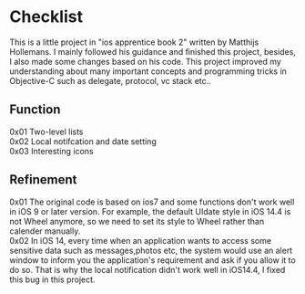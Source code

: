 # Checklist
This is a little project in "ios apprentice book 2" written by Matthijs Hollemans. I mainly followed his guidance and finished this project, besides, I also made some changes based on his code. This project improved my understanding about many important concepts and programming tricks in Objective-C such as delegate, protocol, vc stack etc..

## Function
0x01 Two-level lists<br>
0x02 Local notifcation and date setting<br>
0x03 Interesting icons <br>

## Refinement
0x01 The original code is based on ios7 and some functions don't work well in iOS 9 or later version. For example, the default UIdate style in iOS 14.4 is not Wheel anymore, so we need to set its style to Wheel rather than calender manually.<br>
0x02 In iOS 14, every time when an application wants to access some sensitive data such as messages,photos etc, the system would use an alert window to inform you the application's requirement and ask if you allow it to do so. That is why the local notification didn't work well in iOS14.4, I fixed this bug in this project.

